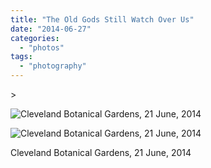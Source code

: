 ```yaml
---
title: "The Old Gods Still Watch Over Us"
date: "2014-06-27"
categories: 
  - "photos"
tags: 
  - "photography"
---
```


\>

<img src="https://images.squarespace-cdn.com/content/v1/4ff3a147e4b0d277e95412d1/1403873442066-W3ZYXS5AYP7AISTG6HWZ/image.jpg" alt="Cleveland Botanical Gardens, 21 June, 2014" />

![Cleveland Botanical Gardens, 21 June, 2014](https://images.squarespace-cdn.com/content/v1/4ff3a147e4b0d277e95412d1/1403873442066-W3ZYXS5AYP7AISTG6HWZ/image.jpg)

Cleveland Botanical Gardens, 21 June, 2014
